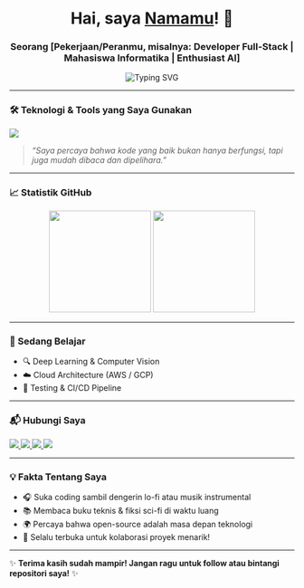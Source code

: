 <!-- 
  Halo! 👋  
  Ini adalah README profil GitHub pribadimu. 
  Edit bagian di bawah ini sesuai identitasmu!
-->

<h1 align="center">Hai, saya <a href="https://github.com/namakamu">Namamu</a>! 👋</h1>
<h3 align="center">Seorang [Pekerjaan/Peranmu, misalnya: Developer Full-Stack | Mahasiswa Informatika | Enthusiast AI]</h3>

<p align="center">
  <img src="https://readme-typing-svg.demolab.com?font=Fira+Code&size=20&duration=3000&pause=500&color=6A9955&center=true&vCenter=true&width=600&lines=Suka+membangun+hal+yang+berarti;Mengotak-atik+kode+setiap+hari;Belajar+hal+baru+setiap+minggu" alt="Typing SVG" />
</p>

---

### 🛠️ Teknologi & Tools yang Saya Gunakan

<p align="left">
  <img src="https://skillicons.dev/icons?i=html,css,js,ts,react,nextjs,nodejs,express,mongodb,python,flask,django,java,spring,postgres,mysql,docker,git,github,linux,vscode" />
</p>

> *“Saya percaya bahwa kode yang baik bukan hanya berfungsi, tapi juga mudah dibaca dan dipelihara.”*

---

### 📈 Statistik GitHub

<p align="center">
  <img height="180em" src="https://github-readme-stats.vercel.app/api?username=namakamu&show_icons=true&theme=github_dark&count_private=true&include_all_commits=true" />
  <img height="180em" src="https://github-readme-stats.vercel.app/api/top-langs/?username=namakamu&layout=compact&theme=github_dark" />
</p>

---

### 🌱 Sedang Belajar

- 🔍 Deep Learning & Computer Vision
- ☁️ Cloud Architecture (AWS / GCP)
- 🧪 Testing & CI/CD Pipeline

---

### 📬 Hubungi Saya

<p align="left">
  <a href="mailto:emailkamu@example.com">
    <img src="https://img.shields.io/badge/Email-D14836?style=for-the-badge&logo=gmail&logoColor=white" />
  </a>
  <a href="https://linkedin.com/in/namakamu">
    <img src="https://img.shields.io/badge/LinkedIn-0077B5?style=for-the-badge&logo=linkedin&logoColor=white" />
  </a>
  <a href="https://twitter.com/namakamu">
    <img src="https://img.shields.io/badge/Twitter-1DA1F2?style=for-the-badge&logo=twitter&logoColor=white" />
  </a>
  <a href="https://namakamu.dev">
    <img src="https://img.shields.io/badge/Website-000000?style=for-the-badge&logo=google-chrome&logoColor=white" />
  </a>
</p>

---

### 💡 Fakta Tentang Saya

- 🎧 Suka coding sambil dengerin lo-fi atau musik instrumental
- 📚 Membaca buku teknis & fiksi sci-fi di waktu luang
- 🌍 Percaya bahwa open-source adalah masa depan teknologi
- 🚀 Selalu terbuka untuk kolaborasi proyek menarik!

---

✨ **Terima kasih sudah mampir! Jangan ragu untuk follow atau bintangi repositori saya!** ✨
